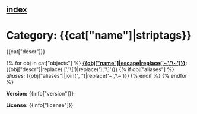 [index](index.html) 
---

# Category: {{cat["name"]|striptags}}

{{cat["descr"]}}

{% for obj in cat["objects"] %}
[**{{obj["name"]|escape|replace('~','\\~')}}**]({{obj["name"]|urlencode}}.html): {{obj["descr"]|replace('[','\\[')|replace(']','\\]')}} {% if obj["aliases"] %}<br>
_aliases:_ {{obj["aliases"]|join(", ")|replace('~','\\~')}}
{% endif %}
{% endfor %}

**Version:** {{info["version"]}}

**License:** {{info["license"]}}
